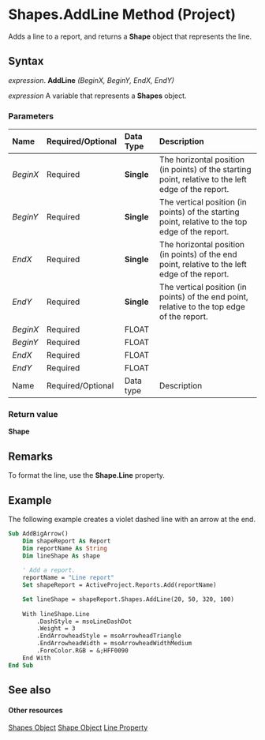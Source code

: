 
# Shapes.AddLine Method (Project)
Adds a line to a report, and returns a  **Shape** object that represents the line.

## Syntax

 _expression_. **AddLine** _(BeginX,_ _BeginY,_ _EndX,_ _EndY)_

 _expression_ A variable that represents a **Shapes** object.


### Parameters



|**Name**|**Required/Optional**|**Data Type**|**Description**|
|:-----|:-----|:-----|:-----|
| _BeginX_|Required|**Single**|The horizontal position (in points) of the starting point, relative to the left edge of the report.|
| _BeginY_|Required|**Single**|The vertical position (in points) of the starting point, relative to the top edge of the report.|
| _EndX_|Required|**Single**|The horizontal position (in points) of the end point, relative to the left edge of the report.|
| _EndY_|Required|**Single**|The vertical position (in points) of the end point, relative to the top edge of the report.|
| _BeginX_|Required|FLOAT||
| _BeginY_|Required|FLOAT||
| _EndX_|Required|FLOAT||
| _EndY_|Required|FLOAT||
|Name|Required/Optional|Data type|Description|

### Return value

 **Shape**


## Remarks

To format the line, use the  **Shape.Line** property.


## Example

The following example creates a violet dashed line with an arrow at the end.


```vb
Sub AddBigArrow()
    Dim shapeReport As Report
    Dim reportName As String
    Dim lineShape As shape
    
    ' Add a report.
    reportName = "Line report"
    Set shapeReport = ActiveProject.Reports.Add(reportName)

    Set lineShape = shapeReport.Shapes.AddLine(20, 50, 320, 100)
    
    With lineShape.Line
        .DashStyle = msoLineDashDot
        .Weight = 3
        .EndArrowheadStyle = msoArrowheadTriangle
        .EndArrowheadWidth = msoArrowheadWidthMedium
        .ForeColor.RGB = &;HFF0090
    End With
End Sub
```


## See also


#### Other resources


[Shapes Object](6e42040c-dd5a-de4c-afa8-f9e33d1e5054.md)
[Shape Object](d2b32bcd-5595-a4a7-9772-feb25fd0103a.md)
[Line Property](76d5bba5-c33f-ea1a-23c3-d7a35fb3f992.md)